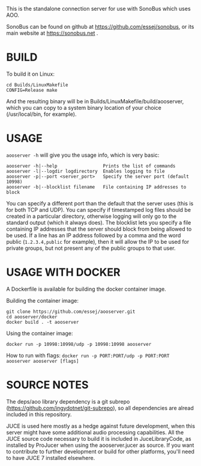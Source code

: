 This is the standalone connection server for use with SonoBus which uses AOO.

SonoBus can be found on github at https://github.com/essej/sonobus, or its
main website at https://sonobus.net .

# BUILD

To build it on Linux:

    cd Builds/LinuxMakefile
    CONFIG=Release make

And the resulting binary will be in Builds/LinuxMakefile/build/aooserver,
which you can copy to a system binary location of your choice
(/usr/local/bin, for example).

# USAGE

`aooserver -h` will give you the usage info, which is very basic:

    aooserver -h|--help                 Prints the list of commands
    aooserver -l|--logdir logdirectory  Enables logging to file
    aooserver -p|--port <server_port>   Specify the server port (default 10998)
    aooserver -b|--blocklist filename   File containing IP addresses to block

You can specify a different port than the default that the server uses (this
is for both TCP and UDP). You can specify if timestamped log files should be
created in a particular directory, otherwise logging will only go to the standard
output (which it always does). The blocklist lets you specify a file containing IP addresses
that the server should block from being allowed to be used. If a line has an IP address
followed by a comma and the word public (`1.2.3.4,public` for example), then it will allow 
the IP to be used for private groups, but not present any of the public groups to that user.

# USAGE WITH DOCKER

A Dockerfile is available for building the docker container image.

Building the container image:

    git clone https://github.com/essej/aooserver.git
    cd aooserver/docker
    docker build . -t aooserver

Using the container image:

    docker run -p 10998:10998/udp -p 10998:10998 aooserver

How to run with flags: `docker run -p PORT:PORT/udp -p PORT:PORT aooserver aooserver [flags]`

# SOURCE NOTES

The deps/aoo library dependency is a git subrepo (https://github.com/ingydotnet/git-subrepo), 
so all dependencies are alread included in this repository. 

JUCE is used here mostly as a hedge against future development, when
this server might have some additional audio processing capabilities. All
the JUCE source code necessary to build it is included in JuceLibraryCode,
as installed by ProJucer when using the aooserver.jucer as source. If you
want to contribute to further development or build for other platforms, you'll need to have 
JUCE 7 installed elsewhere.
